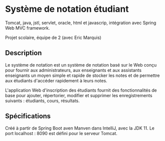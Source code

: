 Système de notation étudiant
============================
Tomcat, java, jstl, servlet, oracle, html et javascrip, intégration avec Spring Web MVC framework.

Projet scolaire, équipe de 2 (avec Eric Marquis)

Description
-----------
Le système de notation est un système de notation basé sur le Web conçu pour fournir aux administrateurs, aux enseignants et aux assistants enseignants un moyen simple et rapide de stocker les notes et de permettre aux étudiants d'accéder rapidement à leurs notes. 

L'application Web d'inscription des étudiants fournit des fonctionnalités de base pour ajouter, répertorier, modifier et supprimer les enregistrements suivants : étudiants, cours, résultats. 

Spécifications 
--------------
Créé à partir de Spring Boot aven Manven dans IntelliJ, avec la JDK 11.
Le port localhost : 8090 est défini pour le serveur Tomcat.
